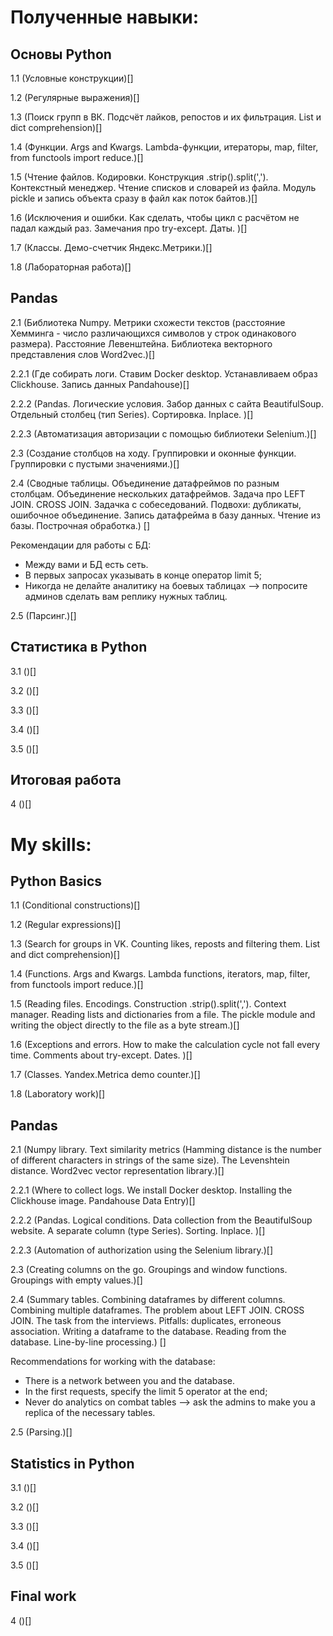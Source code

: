 # Полученные навыки:


## Основы Python


1.1 (Условные конструкции)[]

1.2 (Регулярные выражения)[]

1.3 (Поиск групп в ВК. Подсчёт лайков, репостов и их фильтрация. List и dict comprehension)[]

1.4 (Функции. Args and Kwargs. Lambda-функции, итераторы, map, filter, from functools import reduce.)[]

1.5 (Чтение файлов. Кодировки. Конструкция .strip().split(','). Контекстный менеджер. Чтение списков и словарей из файла. Модуль pickle и запись объекта сразу в файл как поток байтов.)[]

1.6 (Исключения и ошибки. Как сделать, чтобы цикл с расчётом не падал каждый раз. Замечания про try-except. Даты. )[]

1.7 (Классы. Демо-счетчик Яндекс.Метрики.)[]

1.8 (Лабораторная работа)[]


## Pandas

2.1 (Библиотека Numpy. Метрики схожести текстов (расстояние Хемминга - число различающихся символов у строк одинакового размера). Расстояние Левенштейна. Библиотека векторного представления слов Word2vec.)[]

2.2.1 (Где собирать логи. Ставим Docker desktop. Устанавливаем образ Clickhouse. Запись данных Pandahouse)[]

2.2.2 (Pandas. Логические условия. Забор данных с сайта BeautifulSoup. Отдельный столбец (тип Series). Сортировка. Inplace. )[]

2.2.3 (Автоматизация авторизации с помощью библиотеки Selenium.)[]

2.3 (Создание столбцов на ходу. Группировки и оконные функции. Группировки с пустыми значениями.)[]

2.4 (Сводные таблицы. Объединение датафреймов по разным столбцам. Объединение нескольких датафреймов. Задача про LEFT JOIN. CROSS JOIN. Задачка с собеседований. Подвохи: дубликаты, ошибочное объединение. Запись датафрейма в базу данных. Чтение из базы. Построчная обработка.) []

Рекомендации для работы с БД:
- Между вами и БД есть сеть.
- В первых запросах указывать в конце оператор limit 5;
- Никогда не делайте аналитику на боевых таблицах --> попросите админов сделать вам реплику нужных таблиц.

2.5 (Парсинг.)[]


## Статистика в Python

3.1 ()[]

3.2 ()[]

3.3 ()[]

3.4 ()[]

3.5 ()[]


## Итоговая работа

4 ()[]



# My skills:


## Python Basics


1.1 (Conditional constructions)[]

1.2 (Regular expressions)[]

1.3 (Search for groups in VK. Counting likes, reposts and filtering them. List and dict comprehension)[]

1.4 (Functions. Args and Kwargs. Lambda functions, iterators, map, filter, from functools import reduce.)[]

1.5 (Reading files. Encodings. Construction .strip().split(','). Context manager. Reading lists and dictionaries from a file. The pickle module and writing the object directly to the file as a byte stream.)[]

1.6 (Exceptions and errors. How to make the calculation cycle not fall every time. Comments about try-except. Dates. )[]

1.7 (Classes. Yandex.Metrica demo counter.)[]

1.8 (Laboratory work)[]


## Pandas

2.1 (Numpy library. Text similarity metrics (Hamming distance is the number of different characters in strings of the same size). The Levenshtein distance. Word2vec vector representation library.)[]

2.2.1 (Where to collect logs. We install Docker desktop. Installing the Clickhouse image. Pandahouse Data Entry)[]

2.2.2 (Pandas. Logical conditions. Data collection from the BeautifulSoup website. A separate column (type Series). Sorting. Inplace. )[]

2.2.3 (Automation of authorization using the Selenium library.)[]

2.3 (Creating columns on the go. Groupings and window functions. Groupings with empty values.)[]

2.4 (Summary tables. Combining dataframes by different columns. Combining multiple dataframes. The problem about LEFT JOIN. CROSS JOIN. The task from the interviews. Pitfalls: duplicates, erroneous association. Writing a dataframe to the database. Reading from the database. Line-by-line processing.) []

Recommendations for working with the database:
- There is a network between you and the database.
- In the first requests, specify the limit 5 operator at the end;
- Never do analytics on combat tables --> ask the admins to make you a replica of the necessary tables.

2.5 (Parsing.)[]


## Statistics in Python

3.1 ()[]

3.2 ()[]

3.3 ()[]

3.4 ()[]

3.5 ()[]


## Final work

4 ()[]